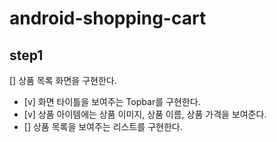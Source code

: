 # android-shopping-cart

## step1
[] 상품 목록 화면을 구현한다.
  - [v] 화면 타이틀을 보여주는 Topbar를 구현한다.
  - [v] 상품 아이템에는 상품 이미지, 상품 이름, 상품 가격을 보여준다.
  - [] 상품 목록을 보여주는 리스트를 구현한다.
  
